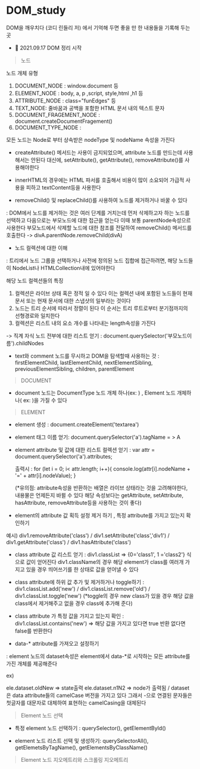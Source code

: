 # DOM_study

DOM을 깨우치다 (코디 린들리 저) 에서 기억해 두면 좋을 만 한 내용들을 기록해 두는 곳 

- 🎉 2021.09.17 DOM 정리 시작 

> 노드

노드 개체 유형 

1) DOCUMENT_NODE : window.document 등
2) ELEMENT_NODE : body, a, p ,script, style,html ,h1 등 
3) ATTRIBUTE_NODE : class="funEdges" 등 
4) TEXT_NODE: 줄바꿈과 공백을 포함한 HTML 문서 내의 텍스트 문자
5) DOCUMENT_FRAGEMENT_NODE : document.createDocumentFragement()
6) DOCUMENT_TYPE_NODE : <!DOCTYPE html> 

모든 노드는 Node로 부터 상속받은 nodeType 및 nodeName 속성을 가진다 

- createAttribute() 메서드는 사용이 금지되었으며, attribute 노드를 만드는데 사용해서는 안된다 대신에, setAttribute(), getAttribute(), removeAttribute()를 사용해야한다 

- innerHTML의 경우에는 HTML 파서를 호출해서 비용이 많이 소요되어 가급적 사용을 피하고 textContent등을 사용한다 

- removeChild() 및 replaceChild()를 사용하여 노드를 제거하거나 바꿀 수 있다 

: DOM에서 노드를 제거하는 것은 여러 단계를 거치는데 먼저 삭제하고자 하는 노드를 선택하고 다음으로는 부모노드에 대한 접근을 얻는다 이때 보통 parentNode속성으르 사용한다 부모노드에서 삭제할 노드에 대한 참조를 전달하여 removeChild() 메서드를 호출한다 -> divA.parentNode.removeChild(divA)

- 노드 컬렉션에 대한 이해 

: 트리에서 노드 그룹을 선택하거나 사전에 정의된 노드 집합에 접근하려면, 해당 노드들이 NodeList나 HTMLCollection내에 있어야한다 

해당 노드 컬렉션들의 특징 
1) 컬렉션은 라이브 상태 혹은 정적 일 수 있다 이는 컬렉션 내에 포함된 노드들이 현재문서 또는 현재 문서에 대한 스냅샷의 일부라는 것이다 
2) 노드는 트리 순서에 따라서 정렬이 된다 이 순서는 트리 루트로부터 분기점까지의 선형경로와 일치한다
3) 컬렉션은 리스트 내의 요소 개수를 나타내는 length속성을 가진다

-> 직계 자식 노드 전부에 대한 리스트 얻기  : document.querySelector('부모노드이름').childNodes 

- text와 comment 노드를 무시하고 DOM을 탐색할때 사용하는 것 
: firstElementChild, lastElementChild, nextElementSibling, previousElementSibling, children, parentElement 

> DOCUMENT

- document 노드는 DocumentType 노드 개체 하나(ex: <!DOCTYPE html>) , Element 노드 개체하나( ex: <html lang="en">)을 가질 수 있다 
  
> ELEMENT
  
- element 생성 : document.createElement('textarea')
  
- element 태그 이름 얻기: document.querySelector('a').tagName = > A 
  
- element attribute 및 값에 대한 리스트 컬렉션 얻기 : var attr =  document.querySelector('a').attributes; 
  
  출력시 : for (let i = 0; i< attr.length; i++){ console.log(attr[i].nodeName + '=' + attr[i].nodeValue); }
                                       
  (*유의점: attribute속성을 반환하는 배열은 라이브 상태라는 것을 고려해야한다, 내용물은 언제든지 바뀔 수 있다 해당 속성보다는 getAttribute, setAttribute, hasAttribute, removeAttribute등을 사용하는 것이 좋다)

- element의 attribute 값 획득 설정 제거 하기 , 특정 attribute를 가지고 있는지 확인하기
                                       
예시) div1.removeAttribute('class') / div1.setAttribute('class','div1') / div1.getAttribute('class') / div1.hasAttribute('class') 
                                       
- class attribute 값 리스트 얻기 : div1.classList => {0='class1',  1 ='class2'} 식으로 값이 얻어진다 div1.className의 경우 해당 element가 class를 여러개 가지고 있을 경우  띄어쓰기를 한 상태로 값을 얻어낼 수 있다 
  
- class attribute에 하위 값 추가 및 제거하거나  toggle하기 : div1.classList.add('new') / div1.classList.remove('old') / div1.classList.toggle('new') (*toggle의 경우 new class가 있을 경우 해당 값을 class에서 제거해주고 없을 경우 class에 추가해 준다) 
  
- class attribute 가 특정 값을 가지고 있는지 확인 : div1.classList.contains('new') => 해당 값을 가지고 있다면 true 반환 없다면 false를 반환한다 
  
- data-* attribute를 가져오고 설정하기
  
: element 노드의 dataset속성은 element에서 data-*로 시작하는 모든 attribute를 가진 개체를 제공해준다 

  ex) <div data-old-new="state" data-n1-n2="node"></div>
  
  ele.dataset.oldNew => state출력  ele.dataset.n1N2 => node가 출력됨  / dataset은 data attribute들의 camelCase 버전을 가지고 있다 그래서 -으로 연결된 문자들은 첫글자를 대문자로 대체하여 표현하는 camelCasing을 대체된다 
 
  
> Element 노드 선택 
  
- 특정 element 노드 선택하기 : querySelector(), getElementById() 
  
- element 노드 리스트 선택 및 생성하기: querySelectorAll(), getElemetsByTagName(), getElementsByClassName() 
  
> Element 노드 지오메트리와 스크롤링 지오메트리 
  
 
